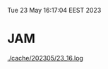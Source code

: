 Tue 23 May 16:17:04 EEST 2023
# JAM
<a href='./cache/202305/23_16.log'>./cache/202305/23_16.log</a>
